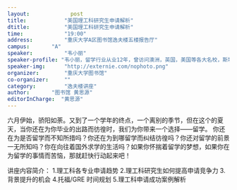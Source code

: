 ```yaml
---
layout: 			post
title:       	  "美国理工科研究生申请解析"
dtitle:      	  "美国理工科研究生申请解析"
time: 		  	  "19:00"
address:	  	  "重庆大学A区图书馆逸夫楼五楼报告厅"
campus:	  	  "A"
speaker:	   	  "韦小丽"
speaker-profile: "韦小丽，留学行业从业12年，曾访问澳洲，英国，美国等各大名校，斯坦福大学访问学者，帮助学生成功申请到哈佛，宾大，纽约大学等世界名校。2003年进入出国留学行业， 2011年6月任新东方前途出国美国研究生部经理，前途出国大型留学类公益巡讲讲师。"
speaker-img:	  "http://externie.com/nophoto.png"
organizer:		  "重庆大学图书馆"
co-organizer:	  ""
category:		  "逸夫楼讲座"
author:		  "图书馆 黄思源"
editorInCharge:  "黄思源"
---
```

六月伊始，骄阳如荼。又到了一个学年的终点，一个离别的季节，但在这个的夏天，当你还在为你毕业的出路而彷徨时，我们为你带来一个选择——留学。
  你还在为是否留学而不知所措吗？你还在为到哪留学而纠结彷徨吗？你还对留学的前景一无所知吗？你在向往着国外求学的生活吗？如果你怀揣着留学的梦想，如果你在为留学的事情而苦恼，那就赶快行动起来吧！
  
  讲座内容简介：
  1.理工科各专业申请趋势
  2.理工科研究生如何提高申请竞争力
  3.背景提升的机会
  4.托福/GRE 时间规划
  5.理工科申请成功案例解析
